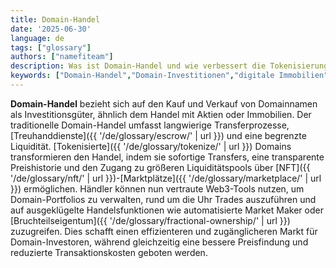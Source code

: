 ```yaml
---
title: Domain-Handel
date: '2025-06-30'
language: de
tags: ["glossary"]
authors: ["namefiteam"]
description: Was ist Domain-Handel und wie verbessert die Tokenisierung das Handelserlebnis?
keywords: ["Domain-Handel","Domain-Investitionen","digitale Immobilien","Sekundärmarkt","Liquidität"]
---
```


**Domain-Handel** bezieht sich auf den Kauf und Verkauf von Domainnamen als Investitionsgüter, ähnlich dem Handel mit Aktien oder Immobilien. Der traditionelle Domain-Handel umfasst langwierige Transferprozesse, [Treuhanddienste]({{ '/de/glossary/escrow/' | url }}) und eine begrenzte Liquidität. [Tokenisierte]({{ '/de/glossary/tokenize/' | url }}) Domains transformieren den Handel, indem sie sofortige Transfers, eine transparente Preishistorie und den Zugang zu größeren Liquiditätspools über [NFT]({{ '/de/glossary/nft/' | url }})-[Marktplätze]({{ '/de/glossary/marketplace/' | url }}) ermöglichen. Händler können nun vertraute Web3-Tools nutzen, um Domain-Portfolios zu verwalten, rund um die Uhr Trades auszuführen und auf ausgeklügelte Handelsfunktionen wie automatisierte Market Maker oder [Bruchteilseigentum]({{ '/de/glossary/fractional-ownership/' | url }}) zuzugreifen. Dies schafft einen effizienteren und zugänglicheren Markt für Domain-Investoren, während gleichzeitig eine bessere Preisfindung und reduzierte Transaktionskosten geboten werden.